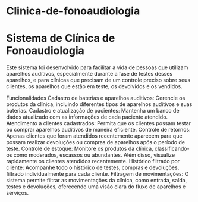 # Clinica-de-fonoaudiologia

# Sistema de Clínica de Fonoaudiologia
Este sistema foi desenvolvido para facilitar a vida de pessoas que utilizam aparelhos auditivos, especialmente durante a fase de testes desses aparelhos, e para clínicas que precisam de um controle preciso sobre seus clientes, os aparelhos que estão em teste, os devolvidos e os vendidos.

Funcionalidades
Cadastro de baterias e aparelhos auditivos: Gerencie os produtos da clínica, incluindo diferentes tipos de aparelhos auditivos e suas baterias.
Cadastro e atualização de pacientes: Mantenha um banco de dados atualizado com as informações de cada paciente atendido.
Atendimento a clientes cadastrados: Permita que os clientes possam testar ou comprar aparelhos auditivos de maneira eficiente.
Controle de retornos: Apenas clientes que foram atendidos recentemente aparecem para que possam realizar devoluções ou compras de aparelhos após o período de teste.
Controle de estoque: Monitore os produtos da clínica, classificando-os como moderados, escassos ou abundantes. Além disso, visualize rapidamente os clientes atendidos recentemente.
Histórico filtrado por cliente: Acompanhe todo o histórico de testes, compras e devoluções, filtrado individualmente para cada cliente.
Filtragem de movimentações: O sistema permite filtrar as movimentações da clínica, como entrada, saída, testes e devoluções, oferecendo uma visão clara do fluxo de aparelhos e serviços.
